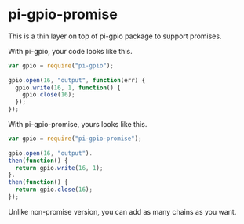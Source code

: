 # pi-gpio-promise

This is a thin layer on top of pi-gpio package to support promises.

With pi-gpio, your code looks like this.

```js
var gpio = require("pi-gpio");
 
gpio.open(16, "output", function(err) {
  gpio.write(16, 1, function() {
    gpio.close(16);
  });
});
```

With pi-gpio-promise, yours looks like this.
```js
var gpio = require("pi-gpio-promise");
 
gpio.open(16, "output").
then(function() {
  return gpio.write(16, 1);
}.
then(function() {
  return gpio.close(16);
});
```

Unlike non-promise version, you can add as many chains as you want.

